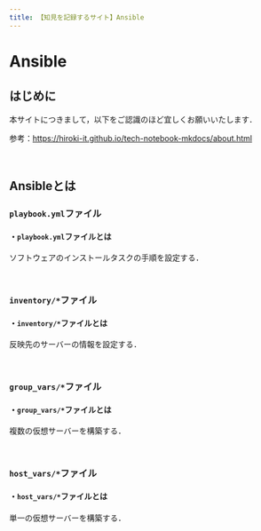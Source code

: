 ```yaml
---
title: 【知見を記録するサイト】Ansible
---
```


# Ansible

## はじめに

本サイトにつきまして，以下をご認識のほど宜しくお願いいたします．

参考：https://hiroki-it.github.io/tech-notebook-mkdocs/about.html

<br>

## Ansibleとは

### ```playbook.yml```ファイル

#### ・```playbook.yml```ファイルとは

ソフトウェアのインストールタスクの手順を設定する．

<br>

### ```inventory/*```ファイル

#### ・```inventory/*```ファイルとは

反映先のサーバーの情報を設定する．

<br>

### ```group_vars/*```ファイル

#### ・```group_vars/*```ファイルとは

複数の仮想サーバーを構築する．

<br>

### ```host_vars/*```ファイル

#### ・```host_vars/*```ファイルとは

単一の仮想サーバーを構築する．

